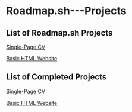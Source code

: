 # Roadmap.sh---Projects

## List of Roadmap.sh Projects

[Single-Page CV](https://roadmap.sh/projects/single-page-cv)

[Basic HTML Website](https://roadmap.sh/projects/basic-html-website)

## List of Completed Projects

[Single-Page CV](https://github.com/Lucas9578/Roadmap.sh---Projects/tree/main/1%20-%20Single-Page%20CV)

[Basic HTML Website]()
